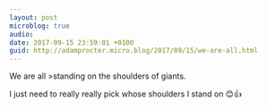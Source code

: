 ```yaml
---
layout: post
microblog: true
audio: 
date: 2017-09-15 23:59:01 +0100
guid: http://adamprocter.micro.blog/2017/09/15/we-are-all.html
---
```

We are all >standing on the shoulders of giants. 

I just need to really really pick whose shoulders I stand on 😊👍
